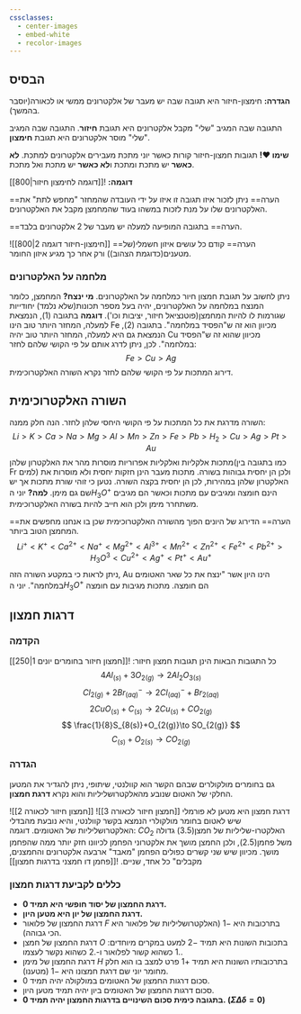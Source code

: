 ```yaml
---
cssclasses:
  - center-images
  - embed-white
  - recolor-images
---
```

## הבסיס
**הגדרה:**
חימצון-חיזור היא תגובה שבה יש מעבר של אלקטרונים ממשי או לכאורה(יוסבר בהמשך).

התגובה שבה המגיב "שלי" מקבל אלקטרונים היא תגובת **חיזור**.
התגובה שבה המגיב "שלי" מוסר אלקטרונים היא תגובת **חימצון**.

**שימו ❤️!** תגובות חמצון-חיזור קורות כאשר יוני מתכת מעבירים אלקטרונים למתכת. **לא כאשר** יש מתכת ומתכת ו**לא כאשר** יש מתכת ואל מתכת.

**דוגמה:**
![[דוגמה לחימצון חיזור|800]]

==הערה==
ניתן לזכור איזו תגובה זו איזו על ידי העובדה שהמחזר "מחפש לתת" את האלקטרונים שלו על מנת לזכות במשהו בעוד שהמחמצן מקבל את האלקטרונים.

==הערה==
בתגובה המופיעה למעלה יש מעבר של 2 אלקטרונים בלבד.

![[חימצון-חיזור דוגמה 2|800]]
==הערה==
קודם כל עושים איזון חשמלי(של מטענים(כדוגמת הצהוב)) ורק אחר כך מגיע איזון החומר.

### מלחמה על האלקטרונים
ניתן לחשוב על תגובת חמצון חיור כמלחמה על האלקטרונים.
**מי ינצח?**
המחמצן, כלומר המנצח במלחמה על האלקטרונים, יהיה בעל מספר תכונות(שלא נלמד) יחודייות שגורמות לו להיות המחמצן(פוטנציאל חיזור, יציבות וכו').
**דוגמה**
בתגובה (1), הנמצאת למעלה, המחזר היותר טוב הינו Fe מכיוון הוא זה ש"הפסיד במלחמה".
בתגובה (2), הנמצאת גם היא למעלה, המחזר היותר טוב יהיה Cu מכיוון שהוא זה ש"הפסיד במלחמה".
לכן, ניתן לדרג אותם על פי הקושי שלהם לחזר:
$$
Fe>Cu>Ag
$$
דירוג המתכות על פי הקושי שלהם לחזר נקרא השורה האלקטרוכימית.
## השורה האלקטרוכימית
השורה מדרגת את כל המתכות על פי הקושי היחסי שלהן לחזר.
הנה חלק ממנה:
$$
Li>K>Ca>Na>Mg>Al>Mn>Zn>Fe>Pb>H_{2}>Cu>Ag>Pt>Au
$$
מתכות אלקליות ואלקליות אפרוריות מוסרות מהר את האלקטרון שלהן(כמו בתגובה בין Fr למים) ולכן הן יחסית גבוהות בשורה.
מתכות מעבר הינן חזקות יחסית ולא מוסרות את האלקטרון שלהן במהירות, לכן הן יחסית בקצה השורה.
נטען כי זוהי שורת מתכות אך יש שם גם מימן. **למה?**
יוני ה$H_{3}O^+$ הינם חומצה ומגיבים עם מתכות וכאשר הם מגיבים משתחרר מימן ולכן הוא חייב להיות בשורה האלקטרוכימית.

==הערה==
הדירוג של היונים הפוך מהשורה האלקטרוכימית שכן בו אנחנו מחפשים את המחמצן הטוב ביותר.
$$
Li^+<K^+<Ca^{2+}<Na^+<Mg^{2+}<Al^{3+}<Mn^{2+}<Zn^{2+}<Fe^{2+}<Pb^{2+}>H_{3}O^3<Cu^{2+}<Ag^+<Pt^+<Au^+
$$
ניתן לראות כי במקטע השורה הזה, Au הינו היון אשר "ינצח את כל שאר האטומים במלחמה".
יוני ה$H_{3}O^+$ הם חומצה. מתכות מגיבות עם חומצה
## דרגות חמצון
### הקדמה
כל התגובות הבאות הינן תגובות חמצון חיזור:
![[חמצון חיזור בחומרים יונים 1|250]]
$$
4Al_{(s)}+3O_{2(g)}\to 2Al_{2}O_{3(s)}
$$
$$
Cl_{2(g)}+2Br^{-}_{(aq)}\to 2Cl^-_{(aq)}+Br_{2(aq)}
$$
$$
2CuO_{(s)}+C_{(s)}\to 2Cu_{(s)}+CO_{2(g)}
$$
$$
\frac{1}{8}S_{8(s)}+O_{2(g)}\to SO_{2(g)}
$$
$$
C_{(s)}+O_{2(s)}\to CO_{2(g)}
$$
### הגדרה
גם בחומרים מולקולרים שבהם הקשר הוא קוולנטי, שיתופי, ניתן להגדיר את המטען החלקי של האטום שנובע מהאלקטרושליליות והוא נקרא **דרגת חמצון**.

![[חמצון חיזור לכאורה 2]]
![[חמצון חיזור לכאורה 3]]
דרגת חמצון היא מטען לא פורמלי שיש לאטום בחומר מולקולרי הנמצא בקשר קוולנטי, והיא נובעת מהבדלי האלקטרושליליות של האטומים.
דוגמה: $CO_{2}$
האלקטרו-שליליות של חמצן($3.5$) גדולה משל פחמן($2.5$), ולכן החמצן מושך את אלקטרוני הפחמן לכיוונו חזק יותר ממה שהפחמן מושך. מכיוון שיש שני קשרים כפולים הפחמן "מאבד" ארבעה אלקטרונים והחמצנים, מקבלים" כל אחד, שניים.
![[פחמן דו חמצני בדרגות חמצון]]
### כללים לקביעת דרגות חמצון
* **דרגת החמצון של יסוד חופשי היא תמיד $0$.**
* **דרגת החמצון של יון היא מטען היון.**
* דרגת החמצון של פלואור $F$ בתרכובות היא $-1$ (האלקטרושליליות של פלואור היא הכי גבוהה).
* דרגת החמצון של חמצן $O$ בתכובות השונות היא תמיד $-2$ למעט במקרים מיוחדים: $.1$ כשהוא קשור לפלואור ו-$.2$ כשהוא נקשר לעצמו.
* דרגת החמצון של מימן $H$ בתרכובותיו השונות היא תמיד $+1$ פרט למצב בו הוא חלק מחומר יוני שם דרגת חמצונו היא $-1$ (מטענו).
* סכום דרגות החמצון של האטומים במולקולה יהיה תמיד $0$.
* סכום דרגות החמצון של האטומים ביון יהיה תמיד מטען היון.
* **בתגובה כימית סכום השינויים בדרגות החמצון יהיה תמיד $0$. ($\Sigma\Delta\delta=0$)**
